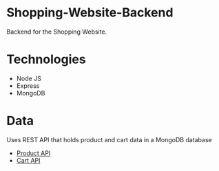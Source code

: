 # Shopping-Website-Backend

Backend for the Shopping Website.

# Technologies

- Node JS
- Express
- MongoDB

# Data

Uses REST API that holds product and cart data in a MongoDB database

- [Product API](https://cloudcomputers.herokuapp.com/api/products)
- [Cart API](https://cloudcomputers.herokuapp.com/api/cartitems)
